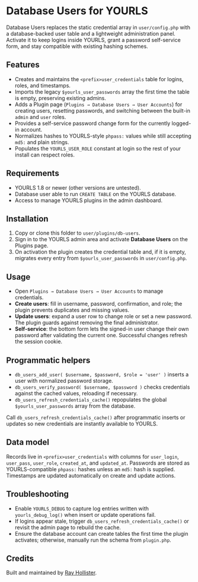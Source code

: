 # Database Users for YOURLS

Database Users replaces the static credential array in `user/config.php` with a database-backed user table and a lightweight administration panel. Activate it to keep logins inside YOURLS, grant a password self-service form, and stay compatible with existing hashing schemes.

## Features
- Creates and maintains the `<prefix>user_credentials` table for logins, roles, and timestamps.
- Imports the legacy `$yourls_user_passwords` array the first time the table is empty, preserving existing admins.
- Adds a Plugin page (`Plugins → Database Users → User Accounts`) for creating users, resetting passwords, and switching between the built-in `admin` and `user` roles.
- Provides a self-service password change form for the currently logged-in account.
- Normalizes hashes to YOURLS-style `phpass:` values while still accepting `md5:` and plain strings.
- Populates the `YOURLS_USER_ROLE` constant at login so the rest of your install can respect roles.

## Requirements
- YOURLS 1.8 or newer (other versions are untested).
- Database user able to run `CREATE TABLE` on the YOURLS database.
- Access to manage YOURLS plugins in the admin dashboard.

## Installation
1. Copy or clone this folder to `user/plugins/db-users`.
2. Sign in to the YOURLS admin area and activate **Database Users** on the Plugins page.
3. On activation the plugin creates the credential table and, if it is empty, migrates every entry from `$yourls_user_passwords` in `user/config.php`.

## Usage
- Open `Plugins → Database Users → User Accounts` to manage credentials.
- **Create users**: fill in username, password, confirmation, and role; the plugin prevents duplicates and missing values.
- **Update users**: expand a user row to change role or set a new password. The plugin guards against removing the final administrator.
- **Self-service**: the bottom form lets the signed-in user change their own password after validating the current one. Successful changes refresh the session cookie.

## Programmatic helpers
- `db_users_add_user( $username, $password, $role = 'user' )` inserts a user with normalized password storage.
- `db_users_verify_password( $username, $password )` checks credentials against the cached values, reloading if necessary.
- `db_users_refresh_credentials_cache()` repopulates the global `$yourls_user_passwords` array from the database.

Call `db_users_refresh_credentials_cache()` after programmatic inserts or updates so new credentials are instantly available to YOURLS.

## Data model
Records live in `<prefix>user_credentials` with columns for `user_login`, `user_pass`, `user_role`, `created_at`, and `updated_at`. Passwords are stored as YOURLS-compatible `phpass:` hashes unless an `md5:` hash is supplied. Timestamps are updated automatically on create and update actions.

## Troubleshooting
- Enable `YOURLS_DEBUG` to capture log entries written with `yourls_debug_log()` when insert or update operations fail.
- If logins appear stale, trigger `db_users_refresh_credentials_cache()` or revisit the admin page to rebuild the cache.
- Ensure the database account can create tables the first time the plugin activates; otherwise, manually run the schema from `plugin.php`.

## Credits
Built and maintained by [Ray Hollister](https://rayhollister.com).
